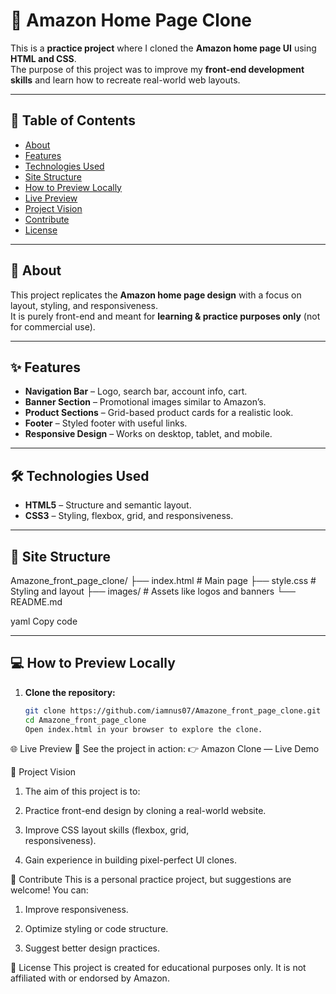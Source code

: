 # 🛒 Amazon Home Page Clone

This is a **practice project** where I cloned the **Amazon home page UI** using **HTML and CSS**.  
The purpose of this project was to improve my **front-end development skills** and learn how to recreate real-world web layouts.

---

## 📑 Table of Contents

- [About](#about)
- [Features](#features)
- [Technologies Used](#technologies-used)
- [Site Structure](#site-structure)
- [How to Preview Locally](#how-to-preview-locally)
- [Live Preview](#live-preview)
- [Project Vision](#project-vision)
- [Contribute](#contribute)
- [License](#license)

---

## 📖 About

This project replicates the **Amazon home page design** with a focus on layout, styling, and responsiveness.  
It is purely front-end and meant for **learning & practice purposes only** (not for commercial use).

---

## ✨ Features

- **Navigation Bar** – Logo, search bar, account info, cart.
- **Banner Section** – Promotional images similar to Amazon’s.
- **Product Sections** – Grid-based product cards for a realistic look.
- **Footer** – Styled footer with useful links.
- **Responsive Design** – Works on desktop, tablet, and mobile.

---

## 🛠️ Technologies Used

- **HTML5** – Structure and semantic layout.
- **CSS3** – Styling, flexbox, grid, and responsiveness.

---

## 📂 Site Structure

Amazone_front_page_clone/
├── index.html # Main page
├── style.css # Styling and layout
├── images/ # Assets like logos and banners
└── README.md

yaml
Copy code

---

## 💻 How to Preview Locally

1. **Clone the repository:**
   ```bash
   git clone https://github.com/iamnus07/Amazone_front_page_clone.git
   cd Amazone_front_page_clone
   Open index.html in your browser to explore the clone.
   ```

🌐 Live Preview
🚀 See the project in action:
👉 Amazon Clone — Live Demo

🎯 Project Vision

1. The aim of this project is to:

2. Practice front-end design by cloning a real-world website.

3. Improve CSS layout skills (flexbox, grid, <br>responsiveness).

4. Gain experience in building pixel-perfect UI clones.

🤝 Contribute
This is a personal practice project, but suggestions are welcome! You can:

1. Improve responsiveness.

2. Optimize styling or code structure.

3. Suggest better design practices.

📜 License
This project is created for educational purposes only.
It is not affiliated with or endorsed by Amazon.
